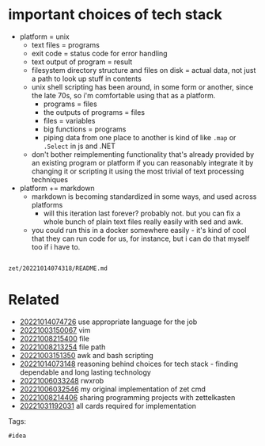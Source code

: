 # important choices of tech stack

- platform = unix
  - text files = programs
  - exit code = status code for error handling
  - text output of program = result
  - filesystem directory structure and files on disk = actual data, not just a path to look up stuff in contents
  - unix shell scripting has been around, in some form or another, since the late 70s, so i'm comfortable using that as a platform.
    - programs = files
    - the outputs of programs = files
    - files = variables
    - big functions = programs
    - piping data from one place to another is kind of like `.map` or `.Select` in js and .NET
  - don't bother reimplementing functionality that's already provided by an existing program or platform if you can reasonably integrate it by changing it or scripting it using the most trivial of text processing techniques
- platform += markdown
  - markdown is becoming standardized in some ways, and used across platforms
    - will this iteration last forever? probably not. but you can fix a whole bunch of plain text files really easily with sed and awk.
  - you could run this in a docker somewhere easily - it's kind of cool that they can run code for us, for instance, but i can do that myself too if i have to.


```
```

` zet/20221014074318/README.md `

# Related

- [20221014074726](/zet/20221014074726/README.md) use appropriate language for the job
- [20221003150067](/zet/20221003150067/README.md) vim
- [20221008215400](/zet/20221008215400/README.md) file
- [20221008213254](/zet/20221008213254/README.md) file path
- [20221003151350](/zet/20221003151350/README.md) awk and bash scripting
- [20221014073148](/zet/20221014073148/README.md) reasoning behind choices for tech stack - finding dependable and long lasting technology
- [20221006033248](/zet/20221006033248/README.md) rwxrob
- [20221006032546](/zet/20221006032546/README.md) my original implementation of zet cmd
- [20221008214406](/zet/20221008214406/README.md) sharing programming projects with zettelkasten
- [20221031192031](/zet/20221031192031/README.md) all cards required for implementation

Tags:

    #idea
